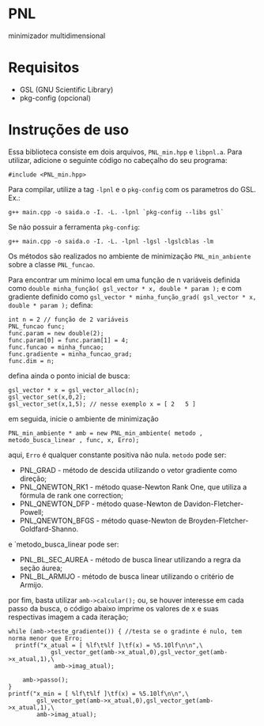 # PNL
minimizador multidimensional

# Requisitos
  - GSL (GNU Scientific Library)
  - pkg-config (opcional)

# Instruções de uso
Essa biblioteca consiste em dois arquivos, `PNL_min.hpp` e `libpnl.a`. Para utilizar, adicione o seguinte código no 
cabeçalho do seu programa:
```
#include <PNL_min.hpp>
```

Para compilar, utilize a tag `-lpnl` e o `pkg-config` com os parametros do GSL.
Ex.:
```
g++ main.cpp -o saida.o -I. -L. -lpnl `pkg-config --libs gsl`
```
Se não possuir a ferramenta `pkg-config`:
```
g++ main.cpp -o saida.o -I. -L. -lpnl -lgsl -lgslcblas -lm
```

Os métodos são realizados no ambiente de minimização `PNL_min_anbiente` sobre a classe `PNL_funcao`.

Para encontrar um mínimo local em uma função de n variáveis definida como
`double minha_função( gsl_vector * x, double * param );`
e com gradiente definido como
`gsl_vector * minha_função_grad( gsl_vector * x, double * param );`
defina:
```
int n = 2 // função de 2 variáveis
PNL_funcao func;
func.param = new double(2);
func.param[0] = func.param[1] = 4;
func.funcao = minha_funcao;
func.gradiente = minha_funcao_grad;
func.dim = n;
```
defina ainda o ponto inicial de busca:
```
gsl_vector * x = gsl_vector_alloc(n);
gsl_vector_set(x,0,2);
gsl_vector_set(x,1,5); // nesse exemplo x = [ 2   5 ]
```

em seguida, inicie o ambiente de minimização
```
PNL_min_ambiente * amb = new PNL_min_ambiente( metodo , metodo_busca_linear , func, x, Erro);
```
aqui, `Erro` é qualquer constante positiva não nula.
`metodo` pode ser:
+ PNL_GRAD - método de descida utilizando o vetor gradiente como direção;
+ PNL_QNEWTON_RK1 - método quase-Newton Rank One, que utiliza a fórmula de rank one correction;
+ PNL_QNEWTON_DFP - método quase-Newton de Davidon-Fletcher-Powell;
+ PNL_QNEWTON_BFGS - método quase-Newton de Broyden-Fletcher-Goldfard-Shanno.

e `metodo_busca_linear pode ser:
+ PNL_BL_SEC_AUREA - método de busca linear utilizando a regra da seção áurea;
+ PNL_BL_ARMIJO - método de busca linear utilizando o critério de Armijo.


por fim, basta utilizar
`amb->calcular();` 
ou, se houver interesse em cada passo da busca, o código abaixo imprime os valores de x e suas respectivas imagem a cada iteração;
```
while (amb->teste_gradiente()) { //testa se o gradinte é nulo, tem norma menor que Erro;
  printf("x_atual = [ %lf\t%lf ]\tf(x) = %5.10lf\n\n",\
			gsl_vector_get(amb->x_atual,0),gsl_vector_get(amb->x_atual,1),\
			 amb->imag_atual);
       
	amb->passo();
}
printf("x_min = [ %lf\t%lf ]\tf(x) = %5.10lf\n\n",\
		gsl_vector_get(amb->x_atual,0),gsl_vector_get(amb->x_atual,1),\
		amb->imag_atual);
```

